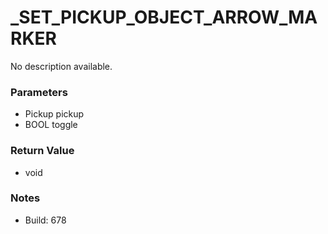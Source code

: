 # _SET_PICKUP_OBJECT_ARROW_MARKER

No description available.

### Parameters
* Pickup pickup
* BOOL toggle

### Return Value
* void

### Notes
* Build: 678

